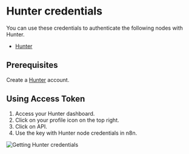 # Hunter credentials

You can use these credentials to authenticate the following nodes with Hunter.

- [Hunter](/integrations/builtin/app-nodes/n8n-nodes-base.hunter/)

## Prerequisites

Create a [Hunter](https://www.hunter.io/) account.

## Using Access Token

1. Access your Hunter dashboard.
2. Click on your profile icon on the top right.
3. Click on API.
4. Use the key with Hunter node credentials in n8n.

![Getting Hunter credentials](/_images/integrations/builtin/credentials/hunter/using-access-token.gif)
